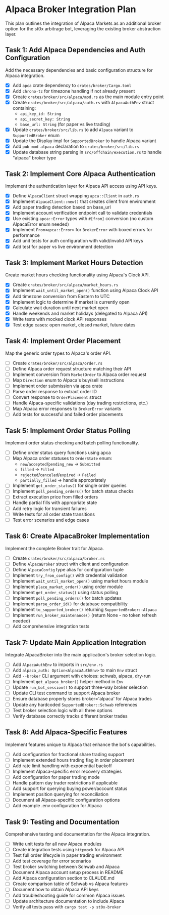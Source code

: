 # Alpaca Broker Integration Plan

This plan outlines the integration of Alpaca Markets as an additional broker option for the st0x arbitrage bot, leveraging the existing broker abstraction layer.

## Task 1: Add Alpaca Dependencies and Auth Configuration

Add the necessary dependencies and basic configuration structure for Alpaca integration.

- [x] Add `apca` crate dependency to `crates/broker/Cargo.toml`
- [x] Add `chrono-tz` for timezone handling if not already present
- [x] Create `crates/broker/src/alpaca/mod.rs` as the main module entry point
- [x] Create `crates/broker/src/alpaca/auth.rs` with `AlpacaAuthEnv` struct containing:
  - `api_key_id: String` 
  - `api_secret_key: String`
  - `base_url: String` (for paper vs live trading)
- [x] Update `crates/broker/src/lib.rs` to add `Alpaca` variant to `SupportedBroker` enum
- [x] Update the Display impl for `SupportedBroker` to handle Alpaca variant
- [x] Add `pub mod alpaca` declaration to `crates/broker/src/lib.rs`
- [x] Update database string parsing in `src/offchain/execution.rs` to handle "alpaca" broker type

## Task 2: Implement Core Alpaca Authentication

Implement the authentication layer for Alpaca API access using API keys.

- [x] Define `AlpacaClient` struct wrapping `apca::Client` in `auth.rs`
- [x] Implement `AlpacaClient::new()` that creates client from environment
- [x] Add paper trading detection based on base_url
- [x] Implement account verification endpoint call to validate credentials
- [x] Use existing `apca::Error` types with `#[from]` conversion (no custom AlpacaError enum needed)
- [x] Implement `From<apca::Error>` for `BrokerError` with boxed errors for performance
- [x] Add unit tests for auth configuration with valid/invalid API keys
- [x] Add test for paper vs live environment detection

## Task 3: Implement Market Hours Detection

Create market hours checking functionality using Alpaca's Clock API.

- [x] Create `crates/broker/src/alpaca/market_hours.rs`
- [x] Implement `wait_until_market_open()` function using Alpaca Clock API
- [x] Add timezone conversion from Eastern to UTC  
- [x] Implement logic to determine if market is currently open
- [x] Calculate wait duration until next market open
- [x] Handle weekends and market holidays (delegated to Alpaca API)
- [x] Write tests with mocked clock API responses
- [x] Test edge cases: open market, closed market, future dates

## Task 4: Implement Order Placement

Map the generic order types to Alpaca's order API.

- [ ] Create `crates/broker/src/alpaca/order.rs`
- [ ] Define Alpaca order request structure matching their API
- [ ] Implement conversion from `MarketOrder` to Alpaca order request
- [ ] Map `Direction` enum to Alpaca's buy/sell instructions
- [ ] Implement order submission via apca crate
- [ ] Parse order response to extract order ID
- [ ] Convert response to `OrderPlacement` struct
- [ ] Handle Alpaca-specific validations (day trading restrictions, etc.)
- [ ] Map Alpaca error responses to `BrokerError` variants
- [ ] Add tests for successful and failed order placements

## Task 5: Implement Order Status Polling

Implement order status checking and batch polling functionality.

- [ ] Define order status query functions using apca
- [ ] Map Alpaca order statuses to `OrderState` enum:
  - `new`/`accepted`/`pending_new` → `Submitted`
  - `filled` → `Filled`
  - `rejected`/`canceled`/`expired` → `Failed`
  - `partially_filled` → handle appropriately
- [ ] Implement `get_order_status()` for single order queries
- [ ] Implement `poll_pending_orders()` for batch status checks
- [ ] Extract execution price from filled orders
- [ ] Handle partial fills with appropriate state
- [ ] Add retry logic for transient failures
- [ ] Write tests for all order state transitions
- [ ] Test error scenarios and edge cases

## Task 6: Create AlpacaBroker Implementation

Implement the complete Broker trait for Alpaca.

- [ ] Create `crates/broker/src/alpaca/broker.rs`
- [ ] Define `AlpacaBroker` struct with client and configuration
- [ ] Define `AlpacaConfig` type alias for configuration tuple
- [ ] Implement `try_from_config()` with credential validation
- [ ] Implement `wait_until_market_open()` using market hours module
- [ ] Implement `place_market_order()` using order module
- [ ] Implement `get_order_status()` using status polling
- [ ] Implement `poll_pending_orders()` for batch updates
- [ ] Implement `parse_order_id()` for database compatibility
- [ ] Implement `to_supported_broker()` returning `SupportedBroker::Alpaca`
- [ ] Implement `run_broker_maintenance()` (return None - no token refresh needed)
- [ ] Add comprehensive integration tests

## Task 7: Update Main Application Integration

Integrate AlpacaBroker into the main application's broker selection logic.

- [ ] Add `AlpacaAuthEnv` to imports in `src/env.rs`
- [ ] Add `alpaca_auth: Option<AlpacaAuthEnv>` to main `Env` struct
- [ ] Add `--broker` CLI argument with choices: schwab, alpaca, dry-run
- [ ] Implement `get_alpaca_broker()` helper method in `Env`
- [ ] Update `run_bot_session()` to support three-way broker selection
- [ ] Update CLI test command to support Alpaca broker
- [ ] Ensure database properly stores broker='alpaca' for Alpaca trades
- [ ] Update any hardcoded `SupportedBroker::Schwab` references
- [ ] Test broker selection logic with all three options
- [ ] Verify database correctly tracks different broker trades

## Task 8: Add Alpaca-Specific Features

Implement features unique to Alpaca that enhance the bot's capabilities.

- [ ] Add configuration for fractional share trading support
- [ ] Implement extended hours trading flag in order placement
- [ ] Add rate limit handling with exponential backoff
- [ ] Implement Alpaca-specific error recovery strategies
- [ ] Add configuration for paper trading mode
- [ ] Handle pattern day trader restrictions if applicable
- [ ] Add support for querying buying power/account status
- [ ] Implement position querying for reconciliation
- [ ] Document all Alpaca-specific configuration options
- [ ] Add example .env configuration for Alpaca

## Task 9: Testing and Documentation

Comprehensive testing and documentation for the Alpaca integration.

- [ ] Write unit tests for all new Alpaca modules
- [ ] Create integration tests using `httpmock` for Alpaca API
- [ ] Test full order lifecycle in paper trading environment
- [ ] Add test coverage for error scenarios
- [ ] Test broker switching between Schwab and Alpaca
- [ ] Document Alpaca account setup process in README
- [ ] Add Alpaca configuration section to CLAUDE.md
- [ ] Create comparison table of Schwab vs Alpaca features
- [ ] Document how to obtain Alpaca API keys
- [ ] Add troubleshooting guide for common Alpaca issues
- [ ] Update architecture documentation to include Alpaca
- [ ] Verify all tests pass with `cargo test -p st0x-broker`